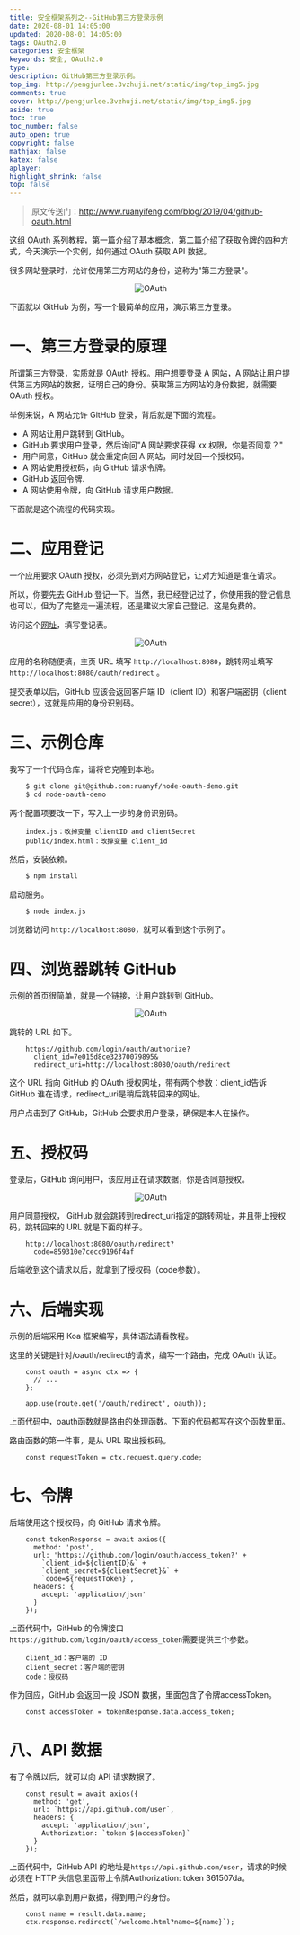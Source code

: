 ```yaml
---
title: 安全框架系列之--GitHub第三方登录示例
date: 2020-08-01 14:05:00
updated: 2020-08-01 14:05:00
tags: OAuth2.0
categories: 安全框架
keywords: 安全, OAuth2.0
type: 
description: GitHub第三方登录示例。
top_img: http://pengjunlee.3vzhuji.net/static/img/top_img5.jpg
comments: true
cover: http://pengjunlee.3vzhuji.net/static/img/top_img5.jpg
aside: true
toc: true
toc_number: false
auto_open: true
copyright: false
mathjax: false
katex: false
aplayer:
highlight_shrink: false
top: false
---
```

> 原文传送门：<http://www.ruanyifeng.com/blog/2019/04/github-oauth.html>

这组 OAuth 系列教程，第一篇介绍了基本概念，第二篇介绍了获取令牌的四种方式，今天演示一个实例，如何通过 OAuth 获取 API 数据。

很多网站登录时，允许使用第三方网站的身份，这称为"第三方登录"。

<div align=center>

![OAuth](http://pengjunlee.3vzhuji.net/static/security/39.jpg "OAuth示意图")
<div align=left>

下面就以 GitHub 为例，写一个最简单的应用，演示第三方登录。

# 一、第三方登录的原理
所谓第三方登录，实质就是 OAuth 授权。用户想要登录 A 网站，A 网站让用户提供第三方网站的数据，证明自己的身份。获取第三方网站的身份数据，就需要 OAuth 授权。

举例来说，A 网站允许 GitHub 登录，背后就是下面的流程。

- A 网站让用户跳转到 GitHub。
- GitHub 要求用户登录，然后询问"A 网站要求获得 xx 权限，你是否同意？"
- 用户同意，GitHub 就会重定向回 A 网站，同时发回一个授权码。
- A 网站使用授权码，向 GitHub 请求令牌。
- GitHub 返回令牌.
- A 网站使用令牌，向 GitHub 请求用户数据。

下面就是这个流程的代码实现。

# 二、应用登记
一个应用要求 OAuth 授权，必须先到对方网站登记，让对方知道是谁在请求。

所以，你要先去 GitHub 登记一下。当然，我已经登记过了，你使用我的登记信息也可以，但为了完整走一遍流程，还是建议大家自己登记。这是免费的。

访问这个[网址](https://github.com/settings/applications/new "github")，填写登记表。

<div align=center>

![OAuth](http://pengjunlee.3vzhuji.net/static/security/40.jpg "OAuth示意图")
<div align=left>

应用的名称随便填，主页 URL 填写 `http://localhost:8080`，跳转网址填写 `http://localhost:8080/oauth/redirect` 。

提交表单以后，GitHub 应该会返回客户端 ID（client ID）和客户端密钥（client secret），这就是应用的身份识别码。

# 三、示例仓库
我写了一个代码仓库，请将它克隆到本地。
```Bash
	$ git clone git@github.com:ruanyf/node-oauth-demo.git
	$ cd node-oauth-demo
```
两个配置项要改一下，写入上一步的身份识别码。
```
	index.js：改掉变量 clientID and clientSecret
	public/index.html：改掉变量 client_id
```
然后，安装依赖。
```Bash
	$ npm install
```
启动服务。
```Bash
	$ node index.js
```
浏览器访问 `http://localhost:8080`，就可以看到这个示例了。

# 四、浏览器跳转 GitHub
示例的首页很简单，就是一个链接，让用户跳转到 GitHub。

<div align=center>

![OAuth](http://pengjunlee.3vzhuji.net/static/security/41.jpg "OAuth示意图")
<div align=left>

跳转的 URL 如下。
```
	https://github.com/login/oauth/authorize?
	  client_id=7e015d8ce32370079895&
	  redirect_uri=http://localhost:8080/oauth/redirect
```
这个 URL 指向 GitHub 的 OAuth 授权网址，带有两个参数：client_id告诉 GitHub 谁在请求，redirect_uri是稍后跳转回来的网址。

用户点击到了 GitHub，GitHub 会要求用户登录，确保是本人在操作。

# 五、授权码
登录后，GitHub 询问用户，该应用正在请求数据，你是否同意授权。

<div align=center>

![OAuth](http://pengjunlee.3vzhuji.net/static/security/42.png "OAuth示意图")
<div align=left>

用户同意授权， GitHub 就会跳转到redirect_uri指定的跳转网址，并且带上授权码，跳转回来的 URL 就是下面的样子。
```
	http://localhost:8080/oauth/redirect?
	  code=859310e7cecc9196f4af
```
后端收到这个请求以后，就拿到了授权码（code参数）。

# 六、后端实现
示例的后端采用 Koa 框架编写，具体语法请看教程。

这里的关键是针对/oauth/redirect的请求，编写一个路由，完成 OAuth 认证。
```Js
	const oauth = async ctx => {
	  // ...
	};
	 
	app.use(route.get('/oauth/redirect', oauth));
```
上面代码中，oauth函数就是路由的处理函数。下面的代码都写在这个函数里面。

路由函数的第一件事，是从 URL 取出授权码。
```Js
	const requestToken = ctx.request.query.code;
```
# 七、令牌
后端使用这个授权码，向 GitHub 请求令牌。
```Js
	const tokenResponse = await axios({
	  method: 'post',
	  url: 'https://github.com/login/oauth/access_token?' +
	    `client_id=${clientID}&` +
	    `client_secret=${clientSecret}&` +
	    `code=${requestToken}`,
	  headers: {
	    accept: 'application/json'
	  }
	});
```
上面代码中，GitHub 的令牌接口`https://github.com/login/oauth/access_token`需要提供三个参数。
```
	client_id：客户端的 ID
	client_secret：客户端的密钥
	code：授权码
```
作为回应，GitHub 会返回一段 JSON 数据，里面包含了令牌accessToken。
```Js
	const accessToken = tokenResponse.data.access_token;
```
# 八、API 数据
有了令牌以后，就可以向 API 请求数据了。
```Js
	const result = await axios({
	  method: 'get',
	  url: `https://api.github.com/user`,
	  headers: {
	    accept: 'application/json',
	    Authorization: `token ${accessToken}`
	  }
	});
```
上面代码中，GitHub API 的地址是`https://api.github.com/user`，请求的时候必须在 HTTP 头信息里面带上令牌Authorization: token 361507da。

然后，就可以拿到用户数据，得到用户的身份。
```Js
	const name = result.data.name;
	ctx.response.redirect(`/welcome.html?name=${name}`);
```